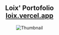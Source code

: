 <h2 align="center">
  Loix' Portofolio<br/>
  <a href="https://loix.vercel.app/" target="_blank">loix.vercel.app</a>
</h2>
<div align="center">
  <img alt="Thumbnail" src="public/" />
</div>